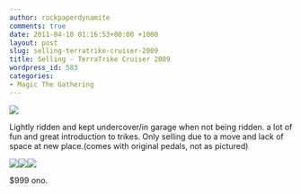 ```yaml
---
author: rockpaperdynamite
comments: true
date: 2011-04-10 01:16:53+00:00 +1000
layout: post
slug: selling-terratrike-cruiser-2009
title: Selling - TerraTrike Cruiser 2009
wordpress_id: 583
categories:
- Magic The Gathering
---
```


[![](http://rockpaperdynamite.files.wordpress.com/2011/04/full-trike-3170.png?w=1024)](http://rockpaperdynamite.files.wordpress.com/2011/04/full-trike-3170.png)

Lightly ridden and kept undercover/in garage when not being ridden. a lot of fun and great introduction to trikes. Only selling due to a move and lack of space at new place.(comes with original pedals, not as pictured)

[![](http://rockpaperdynamite.files.wordpress.com/2011/04/front-3168.png?w=1024)](http://rockpaperdynamite.files.wordpress.com/2011/04/front-3168.png)[![](http://rockpaperdynamite.files.wordpress.com/2011/04/rear-3174.png?w=1024)](http://rockpaperdynamite.files.wordpress.com/2011/04/rear-3174.png)[![](http://rockpaperdynamite.files.wordpress.com/2011/04/full-with-flag-3179.png?w=1024)](http://rockpaperdynamite.files.wordpress.com/2011/04/full-with-flag-3179.png)

$999 ono.
